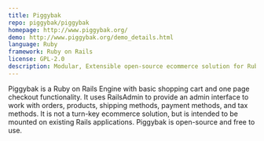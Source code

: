 ```yaml
---
title: Piggybak
repo: piggybak/piggybak
homepage: http://www.piggybak.org/
demo: http://www.piggybak.org/demo_details.html
language: Ruby
framework: Ruby on Rails
license: GPL-2.0
description: Modular, Extensible open-source ecommerce solution for Ruby on Rails.
---
```


Piggybak is a Ruby on Rails Engine with basic shopping cart and one page checkout functionality. It uses RailsAdmin to provide an admin interface to work with orders, products, shipping methods, payment methods, and tax methods. It is not a turn-key ecommerce solution, but is intended to be mounted on existing Rails applications. Piggybak is open-source and free to use.